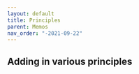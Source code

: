```yaml
---
layout: default
title: Principles
parent: Memos
nav_order: "-2021-09-22"
---
```


## Adding in various principles
